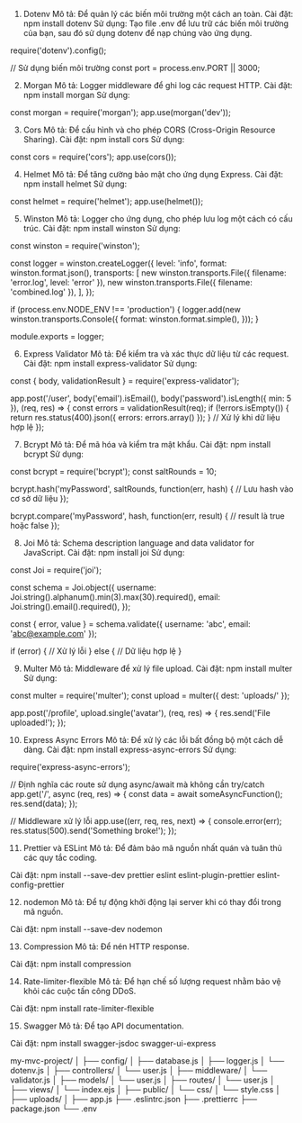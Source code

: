 1. Dotenv
   Mô tả: Để quản lý các biến môi trường một cách an toàn.
   Cài đặt: npm install dotenv
   Sử dụng: Tạo file .env để lưu trữ các biến môi trường của bạn, sau đó sử dụng dotenv để nạp chúng vào ứng dụng.

require('dotenv').config();

// Sử dụng biến môi trường
const port = process.env.PORT || 3000;

2. Morgan
   Mô tả: Logger middleware để ghi log các request HTTP.
   Cài đặt: npm install morgan
   Sử dụng:

const morgan = require('morgan');
app.use(morgan('dev'));

3. Cors
   Mô tả: Để cấu hình và cho phép CORS (Cross-Origin Resource Sharing).
   Cài đặt: npm install cors
   Sử dụng:

const cors = require('cors');
app.use(cors());

4. Helmet
   Mô tả: Để tăng cường bảo mật cho ứng dụng Express.
   Cài đặt: npm install helmet
   Sử dụng:

const helmet = require('helmet');
app.use(helmet());

5. Winston
   Mô tả: Logger cho ứng dụng, cho phép lưu log một cách có cấu trúc.
   Cài đặt: npm install winston
   Sử dụng:

const winston = require('winston');

const logger = winston.createLogger({
level: 'info',
format: winston.format.json(),
transports: [
new winston.transports.File({ filename: 'error.log', level: 'error' }),
new winston.transports.File({ filename: 'combined.log' }),
],
});

if (process.env.NODE_ENV !== 'production') {
logger.add(new winston.transports.Console({
format: winston.format.simple(),
}));
}

module.exports = logger;

6. Express Validator
   Mô tả: Để kiểm tra và xác thực dữ liệu từ các request.
   Cài đặt: npm install express-validator
   Sử dụng:

const { body, validationResult } = require('express-validator');

app.post('/user',
body('email').isEmail(),
body('password').isLength({ min: 5 }),
(req, res) => {
const errors = validationResult(req);
if (!errors.isEmpty()) {
return res.status(400).json({ errors: errors.array() });
}
// Xử lý khi dữ liệu hợp lệ
});

7. Bcrypt
   Mô tả: Để mã hóa và kiểm tra mật khẩu.
   Cài đặt: npm install bcrypt
   Sử dụng:

const bcrypt = require('bcrypt');
const saltRounds = 10;

bcrypt.hash('myPassword', saltRounds, function(err, hash) {
// Lưu hash vào cơ sở dữ liệu
});

bcrypt.compare('myPassword', hash, function(err, result) {
// result là true hoặc false
});

8. Joi
   Mô tả: Schema description language and data validator for JavaScript.
   Cài đặt: npm install joi
   Sử dụng:

const Joi = require('joi');

const schema = Joi.object({
username: Joi.string().alphanum().min(3).max(30).required(),
email: Joi.string().email().required(),
});

const { error, value } = schema.validate({ username: 'abc', email: 'abc@example.com' });

if (error) {
// Xử lý lỗi
} else {
// Dữ liệu hợp lệ
}

9. Multer
   Mô tả: Middleware để xử lý file upload.
   Cài đặt: npm install multer
   Sử dụng:

const multer = require('multer');
const upload = multer({ dest: 'uploads/' });

app.post('/profile', upload.single('avatar'), (req, res) => {
res.send('File uploaded!');
});

10. Express Async Errors
    Mô tả: Để xử lý các lỗi bất đồng bộ một cách dễ dàng.
    Cài đặt: npm install express-async-errors
    Sử dụng:

require('express-async-errors');

// Định nghĩa các route sử dụng async/await mà không cần try/catch
app.get('/', async (req, res) => {
const data = await someAsyncFunction();
res.send(data);
});

// Middleware xử lý lỗi
app.use((err, req, res, next) => {
console.error(err);
res.status(500).send('Something broke!');
});

11. Prettier và ESLint
    Mô tả: Để đảm bảo mã nguồn nhất quán và tuân thủ các quy tắc coding.

Cài đặt:
npm install --save-dev prettier eslint eslint-plugin-prettier eslint-config-prettier

12. nodemon
    Mô tả: Để tự động khởi động lại server khi có thay đổi trong mã nguồn.

Cài đặt:
npm install --save-dev nodemon

13. Compression
    Mô tả: Để nén HTTP response.

Cài đặt:
npm install compression

14. Rate-limiter-flexible
    Mô tả: Để hạn chế số lượng request nhằm bảo vệ khỏi các cuộc tấn công DDoS.

Cài đặt:
npm install rate-limiter-flexible

15. Swagger
    Mô tả: Để tạo API documentation.

Cài đặt:
npm install swagger-jsdoc swagger-ui-express

my-mvc-project/
│
├── config/
│ ├── database.js
│ ├── logger.js
│ └── dotenv.js
│
├── controllers/
│ └── user.js
│
├── middleware/
│ └── validator.js
│
├── models/
│ └── user.js
│
├── routes/
│ └── user.js
│
├── views/
│ └── index.ejs
│
├── public/
│ └── css/
│ └── style.css
│
├── uploads/
│
├── app.js
├── .eslintrc.json
├── .prettierrc
├── package.json
└── .env
